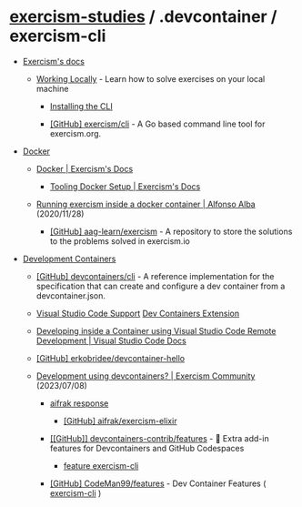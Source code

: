 # [exercism-studies](../README.md) / .devcontainer / exercism-cli

- [Exercism's docs](https://exercism.org/docs)

  - [Working Locally](https://exercism.org/docs/using/solving-exercises/working-locally) - Learn how to solve exercises on your local machine

    - [Installing the CLI](https://exercism.org/cli-walkthrough)

    - [[GitHub] exercism/cli](https://github.com/exercism/cli) - A Go based command line tool for exercism.org.

- [Docker](https://www.docker.com/)

  - [Docker | Exercism's Docs](https://exercism.org/docs/building/tooling/analyzers/docker)

    - [Tooling Docker Setup | Exercism's Docs](https://exercism.org/docs/building/tooling/docker)

  - [Running exercism inside a docker container | Alfonso Alba](https://www.alfonsoalba.com/2020/11/28/exercism-using-docker.html) (2020/11/28)

    - [[GitHub] aag-learn/exercism](https://github.com/aag-learn/exercism) - A repository to store the solutions to the problems solved in exercism.io

- [Development Containers](https://containers.dev/)

  - [[GitHub] devcontainers/cli](https://github.com/devcontainers/cli) - A reference implementation for the specification that can create and configure a dev container from a devcontainer.json.

  - [Visual Studio Code Support](https://containers.dev/supporting#visual-studio-code) [Dev Containers Extension](https://marketplace.visualstudio.com/items?itemName=ms-vscode-remote.remote-containers)

  - [Developing inside a Container using Visual Studio Code Remote Development | Visual Studio Code Docs](https://code.visualstudio.com/docs/devcontainers/containers)

  - [[GitHub] erkobridee/devcontainer-hello](https://github.com/erkobridee/devcontainer-hello)

  - [Development using devcontainers? | Exercism Community](https://forum.exercism.org/t/development-using-devcontainers/6407) (2023/07/08)

    - [aifrak response](http://forum.exercism.org/t/development-using-devcontainers/6407/4)

      - [[GitHub] aifrak/exercism-elixir](https://github.com/aifrak/exercism-elixir)

    - [[[GitHub]] devcontainers-contrib/features](https://github.com/devcontainers-contrib/features) - 🐳 Extra add-in features for Devcontainers and GitHub Codespaces

      - [feature exercism-cli](https://github.com/devcontainers-contrib/features/tree/main/src/exercism-cli)

    - [[GitHub] CodeMan99/features](https://github.com/CodeMan99/features) - Dev Container Features ( [exercism-cli](https://github.com/CodeMan99/features/blob/main/src/exercism-cli/README.md) )